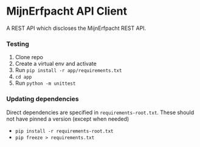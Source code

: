 # MijnErfpacht API Client

A REST API which discloses the MijnErfpacht REST API.

### Testing

1. Clone repo
2. Create a virtual env and activate
3. Run `pip install -r app/requirements.txt`
4. `cd app`
5. Run `python -m unittest`

### Updating dependencies

Direct dependencies are specified in `requirements-root.txt`. These should not have pinned a version (except when needed)

- `pip install -r requirements-root.txt`
- `pip freeze > requirements.txt`
